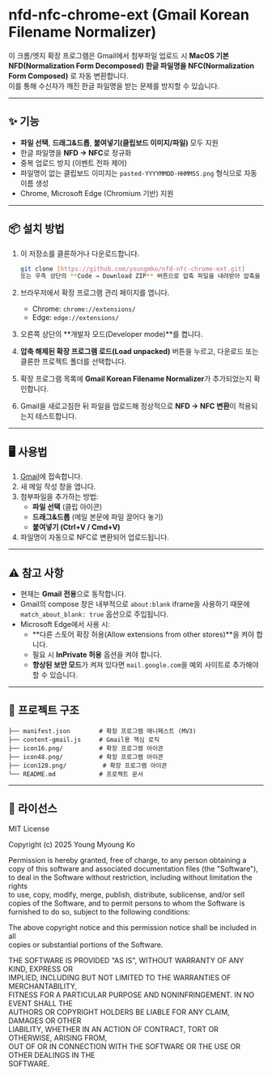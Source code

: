 # nfd-nfc-chrome-ext (Gmail Korean Filename Normalizer)

이 크롬/엣지 확장 프로그램은 Gmail에서 첨부파일 업로드 시 **MacOS 기본 NFD(Normalization Form Decomposed) 한글 파일명을 NFC(Normalization Form Composed)** 로 자동 변환합니다.  
이를 통해 수신자가 깨진 한글 파일명을 받는 문제를 방지할 수 있습니다.

---

## ✨ 기능

- **파일 선택**, **드래그&드롭**, **붙여넣기(클립보드 이미지/파일)** 모두 지원  
- 한글 파일명을 **NFD → NFC**로 정규화  
- 중복 업로드 방지 (이벤트 전파 제어)  
- 파일명이 없는 클립보드 이미지는 `pasted-YYYYMMDD-HHMMSS.png` 형식으로 자동 이름 생성  
- Chrome, Microsoft Edge (Chromium 기반) 지원  

---

## 📦 설치 방법

1. 이 저장소를 클론하거나 다운로드합니다.
   ```bash
   git clone [https://github.com/youngmko/nfd-nfc-chrome-ext.git]
   또는 우측 상단의 **Code → Download ZIP** 버튼으로 압축 파일을 내려받아 압축을 해제합니다.

2. 브라우저에서 확장 프로그램 관리 페이지를 엽니다.  
   - Chrome: `chrome://extensions/`  
   - Edge: `edge://extensions/`

3. 오른쪽 상단의 **개발자 모드(Developer mode)**를 켭니다.

4. **압축 해제된 확장 프로그램 로드(Load unpacked)** 버튼을 누르고, 다운로드 또는 클론한 프로젝트 폴더를 선택합니다.

5. 확장 프로그램 목록에 **Gmail Korean Filename Normalizer**가 추가되었는지 확인합니다.

6. Gmail을 새로고침한 뒤 파일을 업로드해 정상적으로 **NFD → NFC 변환**이 적용되는지 테스트합니다.

---

## 🖥️ 사용법

1. [Gmail](https://mail.google.com)에 접속합니다.  
2. 새 메일 작성 창을 엽니다.  
3. 첨부파일을 추가하는 방법:
   - **파일 선택** (클립 아이콘)  
   - **드래그&드롭** (메일 본문에 파일 끌어다 놓기)  
   - **붙여넣기 (Ctrl+V / Cmd+V)**  
4. 파일명이 자동으로 NFC로 변환되어 업로드됩니다.

---

## ⚠️ 참고 사항

- 현재는 **Gmail 전용**으로 동작합니다.  
- Gmail의 compose 창은 내부적으로 `about:blank` iframe을 사용하기 때문에 `match_about_blank: true` 옵션으로 주입됩니다.  
- Microsoft Edge에서 사용 시:
  - **다른 스토어 확장 허용(Allow extensions from other stores)**을 켜야 합니다.  
  - 필요 시 **InPrivate 허용** 옵션을 켜야 합니다.  
  - **향상된 보안 모드**가 켜져 있다면 `mail.google.com`을 예외 사이트로 추가해야 할 수 있습니다.  

---

## 📂 프로젝트 구조

```text
├── manifest.json        # 확장 프로그램 매니페스트 (MV3)
├── content-gmail.js     # Gmail용 핵심 로직
├── icon16.png/          # 확장 프로그램 아이콘
├── icon48.png/          # 확장 프로그램 아이콘
├── icon128.png/          # 확장 프로그램 아이콘
└── README.md            # 프로젝트 문서
```

---

## 📝 라이선스

MIT License

Copyright (c) 2025 Young Myoung Ko

Permission is hereby granted, free of charge, to any person obtaining a copy
of this software and associated documentation files (the "Software"), to deal
in the Software without restriction, including without limitation the rights  
to use, copy, modify, merge, publish, distribute, sublicense, and/or sell  
copies of the Software, and to permit persons to whom the Software is  
furnished to do so, subject to the following conditions:

The above copyright notice and this permission notice shall be included in all  
copies or substantial portions of the Software.

THE SOFTWARE IS PROVIDED "AS IS", WITHOUT WARRANTY OF ANY KIND, EXPRESS OR  
IMPLIED, INCLUDING BUT NOT LIMITED TO THE WARRANTIES OF MERCHANTABILITY,  
FITNESS FOR A PARTICULAR PURPOSE AND NONINFRINGEMENT. IN NO EVENT SHALL THE  
AUTHORS OR COPYRIGHT HOLDERS BE LIABLE FOR ANY CLAIM, DAMAGES OR OTHER  
LIABILITY, WHETHER IN AN ACTION OF CONTRACT, TORT OR OTHERWISE, ARISING FROM,  
OUT OF OR IN CONNECTION WITH THE SOFTWARE OR THE USE OR OTHER DEALINGS IN THE  
SOFTWARE.
